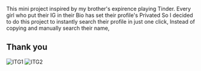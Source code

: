 This mini project inspired by my brother's expirence playing Tinder.
Every girl who put their IG in their Bio has set their profile's Privated
So I decided to do this project to instantly search their profile in just one click,
Instead of copying and manually search their name,

Thank you 
----------------------------------------------------------------------------------------
![ITG1](https://github.com/user-attachments/assets/420d9871-d98c-4b9e-b504-9d95b1cbca98)
![ITG2](https://github.com/user-attachments/assets/9d50d253-558f-491c-b9b9-08688bab5640)
